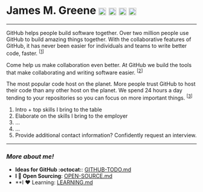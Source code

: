# James M. Greene [<img class="emoji" title="GitHub" alt=":octocat:" src="https://a248.e.akamai.net/assets.github.com/images/icons/emoji/octocat.png" height="20" width="20" align="absmiddle" />][me/gh] [<img class="emoji" title="Twitter" alt=":bird:" src="https://a248.e.akamai.net/assets.github.com/images/icons/emoji/bird.png" height="20" width="20" align="absmiddle" />][me/t] [<img class="emoji" title="Email" alt=":e-mail:" src="https://a248.e.akamai.net/assets.github.com/images/icons/emoji/e-mail.png" height="20" width="20" align="absmiddle" />][me/email] [<img class="emoji" title="Website" alt=":earth_americas:" src="https://a248.e.akamai.net/assets.github.com/images/icons/emoji/earth_americas.png" height="20" width="20" align="absmiddle" />][me/site]  

---

GitHub helps people build software together.
Over two million people use GitHub to build amazing things together.
With the collaborative features of GitHub, it has never been easier for individuals and teams to write better code, faster.
<sup>\[[1][gh/about]\]</sup> 

Come help us make collaboration even better.
At GitHub we build the tools that make collaborating and writing software easier.
<sup>\[[2][gh/jobs]\]</sup>

The most popular code host on the planet.
More people trust GitHub to host their code than any other host on the planet.
We spend 24 hours a day tending to your repositories so you can focus on more important things.
<sup>\[[3][gh/hosting]\]</sup>

 1. Intro + top skills I bring to the table
 2. Elaborate on the skills I bring to the employer
 3. ...
 4. ...
 5. Provide additional contact information? Confidently request an interview.


---

### _More about me!_
 - **Ideas for GitHub :octocat:**: [GITHUB-TODO.md][cover-letter/github-todo]
 - **I :yellow_heart: Open Sourcing**: [OPEN-SOURCE.md][cover-letter/open-source]
 - **I :heart: Learning: [LEARNING.md][cover-letter/learning]

[me/gh]: http://github.com/JamesMGreene
[me/t]: http://twitter.com/_JamesMGreene
[me/email]: mailto:james.m.greene@gmail.com
[me/site]: http://jamesgreene.net/
[gh/about]: https://github.com/about
[gh/jobs]: https://github.com/about/jobs
[gh/hosting]: https://github.com/features/hosting
[cover-letter/github-todo]: GITHUB-TODO.md
[cover-letter/open-source]: OPEN-SOURCE.md
[cover-letter/learning]: LEARNING.md
